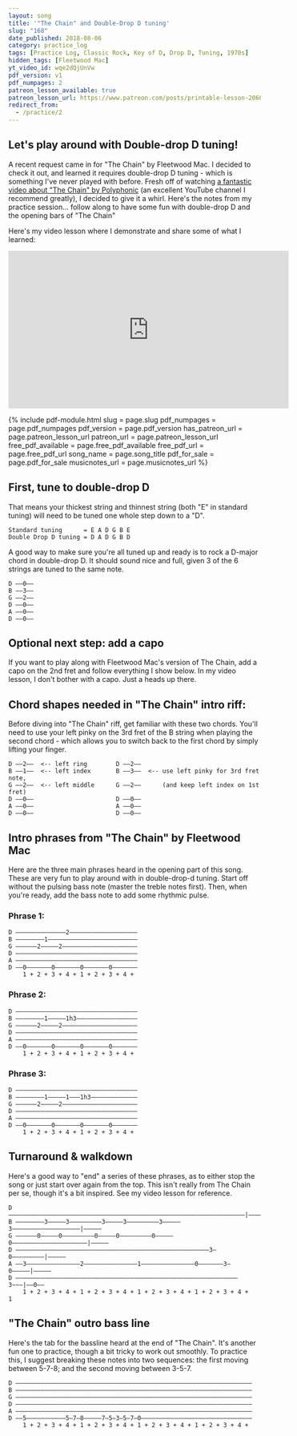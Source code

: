 ```yaml
---
layout: song
title: '"The Chain" and Double-Drop D tuning'
slug: "168"
date_published: 2018-08-06
category: practice_log
tags: [Practice Log, Classic Rock, Key of D, Drop D, Tuning, 1970s]
hidden_tags: [Fleetwood Mac]
yt_video_id: wqe2dQjUnVw
pdf_version: v1
pdf_numpages: 2
patreon_lesson_available: true
patreon_lesson_url: https://www.patreon.com/posts/printable-lesson-20607117
redirect_from:
  - /practice/2
---
```


## Let's play around with Double-drop D tuning!

A recent request came in for "The Chain" by Fleetwood Mac. I decided to check it out, and learned it requires double-drop D tuning - which is something I've never played with before. Fresh off of watching [a fantastic video about "The Chain" by Polyphonic](https://www.youtube.com/watch?v=RqTARzw7j_w) (an excellent YouTube channel I recommend greatly), I decided to give it a whirl. Here's the notes from my practice session... follow along to have some fun with double-drop D and the opening bars of "The Chain"

Here's my video lesson where I demonstrate and share some of what I learned:

<iframe width="560" height="315" src="https://www.youtube.com/embed/wqe2dQjUnVw?showinfo=0" frameborder="0" allowfullscreen></iframe>

{% include pdf-module.html slug = page.slug pdf_numpages = page.pdf_numpages pdf_version = page.pdf_version has_patreon_url = page.patreon_lesson_url patreon_url = page.patreon_lesson_url free_pdf_available = page.free_pdf_available free_pdf_url = page.free_pdf_url song_name = page.song_title pdf_for_sale = page.pdf_for_sale musicnotes_url = page.musicnotes_url %}

## First, tune to double-drop D

That means your thickest string and thinnest string (both "E" in standard tuning) will need to be tuned one whole step down to a "D".

    Standard tuning      = E A D G B E
    Double Drop D tuning = D A D G B D

A good way to make sure you're all tuned up and ready is to rock a D-major chord in double-drop D. It should sound nice and full, given 3 of the 6 strings are tuned to the same note.

    D ––0––
    B ––3––
    G ––2––
    D ––0––
    A ––0––
    D ––0––

## Optional next step: add a capo

If you want to play along with Fleetwood Mac's version of The Chain, add a capo on the 2nd fret and follow everything I show below. In my video lesson, I don't bother with a capo. Just a heads up there.

## Chord shapes needed in "The Chain" intro riff:

Before diving into "The Chain" riff, get familiar with these two chords. You'll need to use your left pinky on the 3rd fret of the B string when playing the second chord - which allows you to switch back to the first chord by simply lifting your finger.

    D ––2––  <-- left ring        D ––2––
    B ––1––  <-- left index       B ––3––  <-- use left pinky for 3rd fret note,
    G ––2––  <-- left middle      G ––2––      (and keep left index on 1st fret)
    D ––0––                       D ––0––
    A ––0––                       A ––0––
    D ––0––                       D ––0––

## Intro phrases from "The Chain" by Fleetwood Mac

Here are the three main phrases heard in the opening part of this song. These are very fun to play around with in double-drop-d tuning. Start off without the pulsing bass note (master the treble notes first). Then, when you're ready, add the bass note to add some rhythmic pulse.

### Phrase 1:

    D ––––––––––––––2–––––––––––––––––––
    B ––––––––1–––––––––––––––––––––––––
    G ––––––2–––––2–––––––––––––––––––––
    D ––––––––––––––––––––––––––––––––––
    A ––––––––––––––––––––––––––––––––––
    D ––0–––––––0–––––––0–––––––0–––––––
        1 + 2 + 3 + 4 + 1 + 2 + 3 + 4 +

### Phrase 2:

    D ––––––––––––––––––––––––––––––––––
    B ––––––––1–––––1h3–––––––––––––––––
    G ––––––2–––––2–––––––––––––––––––––
    D ––––––––––––––––––––––––––––––––––
    A ––––––––––––––––––––––––––––––––––
    D ––0–––––––0–––––––0–––––––0–––––––
        1 + 2 + 3 + 4 + 1 + 2 + 3 + 4 +

### Phrase 3:

    D ––––––––––––––––––––––––––––––––––
    B ––––––––1–––––1–––1h3–––––––––––––
    G ––––––2–––––2–––––––––––––––––––––
    D ––––––––––––––––––––––––––––––––––
    A ––––––––––––––––––––––––––––––––––
    D ––0–––––––0–––––––0–––––––0–––––––
        1 + 2 + 3 + 4 + 1 + 2 + 3 + 4 +

## Turnaround & walkdown

Here's a good way to "end" a series of these phrases, as to either stop the song or just start over again from the top. This isn't really from The Chain per se, though it's a bit inspired. See my video lesson for reference.

    D ––––––––––––––––––––––––––––––––––––––––––––––––––––––––––––––––––|–––––
    B ––––––––3–––––3–––––––––3–––––3–––––––––3–––––3–––––––––––––––––––|–––––
    G ––––––0–––––0–––––––––0–––––0–––––––––0–––––0–––––––––––––––––––––|–––––
    D ––––––––––––––––––––––––––––––––––––––––––––––––––––––3–0–––––––––|–––––
    A ––3–––––––––––––––2–––––––––––––––1–––––––––––––––0–––––––3–0–––––|–––––
    D ––––––––––––––––––––––––––––––––––––––––––––––––––––––––––––––3~~–|––0––
        1 + 2 + 3 + 4 + 1 + 2 + 3 + 4 + 1 + 2 + 3 + 4 + 1 + 2 + 3 + 4 +    1


## "The Chain" outro bass line

Here's the tab for the bassline heard at the end of "The Chain". It's another fun one to practice, though a bit tricky to work out smoothly. To practice this, I suggest breaking these notes into two sequences: the first moving between 5-7-8; and the second moving between 3-5-7.

    D ––––––––––––––––––––––––––––––––––––––––––––––––––––––––––––––––––
    B ––––––––––––––––––––––––––––––––––––––––––––––––––––––––––––––––––
    G ––––––––––––––––––––––––––––––––––––––––––––––––––––––––––––––––––
    D ––––––––––––––––––––––––––––––––––––––––––––––––––––––––––––––––––
    A ––––––––––––––––––––––––––––––––––––––––––––––––––––––––––––––––––
    D ––5–––––––––––5–7–8–––––7–5–3–5–7–0–––––––––––––––––––––––––––––––
        1 + 2 + 3 + 4 + 1 + 2 + 3 + 4 + 1 + 2 + 3 + 4 + 1 + 2 + 3 + 4 +
